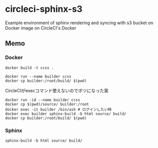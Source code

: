 # circleci-sphinx-s3
Example environment of sphinx rendering and syncing with s3 bucket on Docker image on CircleCI's Docker

## Memo
### Docker
```
docker build -t ccss .
```
```
docker run --name builder ccss
docker cp builder:/root/build/ $(pwd)
```

CircleCIがexecコマンド使えないのでボツになった案
```
docker run -id --name builder ccss
docker cp $(pwd)/source/ builder:/root
docker exec -it builder /bin/ash # ログインしたい時
docker exec builder sphinx-build -b html source/ build/
docker cp builder:/root/build/ $(pwd)
```

### Sphinx
```
sphinx-build -b html source/ build/
```